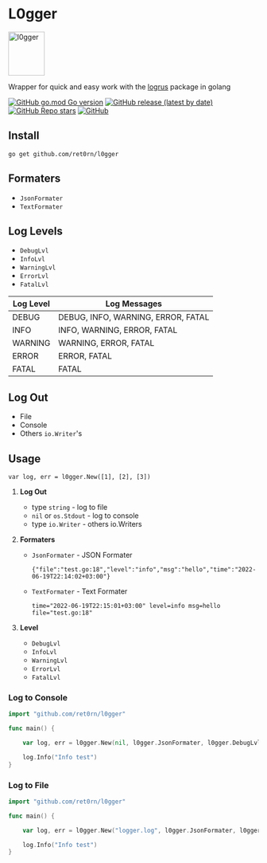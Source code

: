# L0gger
<picture>
  <source media="(prefers-color-scheme: dark)" srcset="https://i.imgur.com/3jcSnYp.png">
  <img src="https://i.imgur.com/kDaWjYL.png" width="73" height="88" alt="l0gger" title="l0gger"/> 
</picture>


Wrapper for quick and easy work with the [logrus](https://github.com/sirupsen/logrus) package in golang

[![GitHub go.mod Go version](https://img.shields.io/github/go-mod/go-version/ret0rn/l0gger?style=plastic)](https://github.com/ret0rn/l0gger/blob/master/go.mod) [![GitHub release (latest by date)](https://img.shields.io/github/v/release/ret0rn/l0gger?style=plastic)](https://github.com/ret0rn/l0gger/releases) [![GitHub Repo stars](https://img.shields.io/github/stars/ret0rn/l0gger?style=plastic)](https://github.com/ret0rn/l0gger/stargazers) [![GitHub](https://img.shields.io/github/license/ret0rn/l0gger?style=plastic)](https://github.com/ret0rn/l0gger/blob/master/LICENSE)



 ## Install 

```
go get github.com/ret0rn/l0gger
```


 ## Formaters 

 - ```JsonFormater```
 - ```TextFormater```

 ## Log Levels
- ```DebugLvl```
- ```InfoLvl```
- ```WarningLvl```
- ```ErrorLvl```
- ```FatalLvl ```

|Log Level| Log Messages|
|---------|-------------|
|DEBUG 	 | DEBUG, INFO, WARNING, ERROR, FATAL|
|INFO 	 | 	  INFO, WARNING, ERROR, FATAL|
|WARNING | 		WARNING, ERROR, FATAL|
|ERROR 	 | 			 ERROR, FATAL|
|FATAL 	 |			 	FATAL|


## Log Out

- File
- Сonsole
- Others ```io.Writer```'s

## Usage

```golang
var log, err = l0gger.New([1], [2], [3]) 
```
1. **Log Out** 

	- type ```string``` - log to file
	- ```nil``` or ```os.Stdout``` - log to console 
	- type ```io.Writer``` - others io.Writers
2. **Formaters**
	- ```JsonFormater``` - JSON Formater
	
		```{"file":"test.go:18","level":"info","msg":"hello","time":"2022-06-19T22:14:02+03:00"}```

	- ```TextFormater``` - Text Formater

		```time="2022-06-19T22:15:01+03:00" level=info msg=hello file="test.go:18"```
3. **Level**
	- ```DebugLvl```
	- ```InfoLvl```
	- ```WarningLvl```
	- ```ErrorLvl```
	- ```FatalLvl ```


### Log to Console 
```go
import "github.com/ret0rn/l0gger"

func main() {

	var log, err = l0gger.New(nil, l0gger.JsonFormater, l0gger.DebugLvl)

	log.Info("Info test")
}
```

### Log to File
```go
import "github.com/ret0rn/l0gger"

func main() {

	var log, err = l0gger.New("logger.log", l0gger.JsonFormater, l0gger.DebugLvl)

	log.Info("Info test")
}
```
